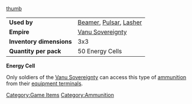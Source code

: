 [thumb](image:Energycell.jpg)

|                          |                                                               |
| ------------------------ | ------------------------------------------------------------- |
| **Used by**              | [Beamer](../weapons/Beamer.md), [Pulsar](../weapons/Pulsar.md), [Lasher](../weapons/Lasher.md) |
| **Empire**               | [Vanu Sovereignty](../etc/Vanu_Sovereignty.md)                       |
| **Inventory dimensions** | 3x3                                                           |
| **Quantity per pack**    | 50 Energy Cells                                               |

**Energy Cell**

Only soldiers of the [Vanu Sovereignty](../etc/Vanu_Sovereignty.md) can
access this type of [ammunition](../items/Ammunition.md) from their
[equipment terminals](equipment_terminal.md).

[Category:Game Items](Category:Game_Items.md)
[Category:Ammunition](Category:Ammunition.md)
